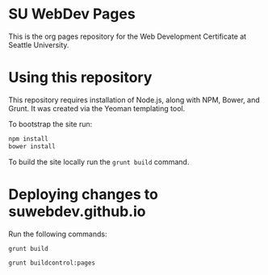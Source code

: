 # SU WebDev Pages

This is the org pages repository for the Web Development Certificate at Seattle University.

Using this repository
=====================
This repository requires installation of Node.js, along with NPM, Bower, and Grunt. It was created via the Yeoman templating tool.

To bootstrap the site run:

```bash
npm install
bower install
```

To build the site locally run the ``grunt build`` command.


Deploying changes to suwebdev.github.io
=====================================
Run the following commands:

```
grunt build

grunt buildcontrol:pages
```